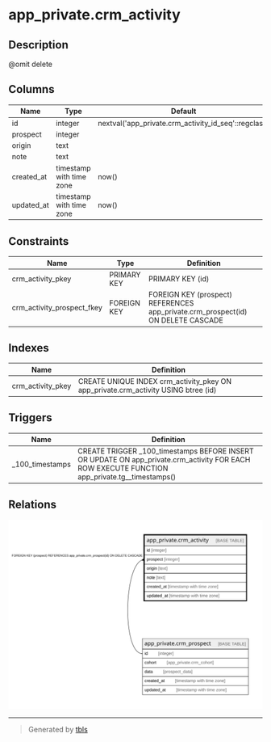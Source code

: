 # app_private.crm_activity

## Description

@omit delete

## Columns

| Name | Type | Default | Nullable | Children | Parents | Comment |
| ---- | ---- | ------- | -------- | -------- | ------- | ------- |
| id | integer | nextval('app_private.crm_activity_id_seq'::regclass) | false |  |  |  |
| prospect | integer |  | true |  | [app_private.crm_prospect](app_private.crm_prospect.md) |  |
| origin | text |  | false |  |  |  |
| note | text |  | true |  |  |  |
| created_at | timestamp with time zone | now() | false |  |  |  |
| updated_at | timestamp with time zone | now() | false |  |  |  |

## Constraints

| Name | Type | Definition |
| ---- | ---- | ---------- |
| crm_activity_pkey | PRIMARY KEY | PRIMARY KEY (id) |
| crm_activity_prospect_fkey | FOREIGN KEY | FOREIGN KEY (prospect) REFERENCES app_private.crm_prospect(id) ON DELETE CASCADE |

## Indexes

| Name | Definition |
| ---- | ---------- |
| crm_activity_pkey | CREATE UNIQUE INDEX crm_activity_pkey ON app_private.crm_activity USING btree (id) |

## Triggers

| Name | Definition |
| ---- | ---------- |
| _100_timestamps | CREATE TRIGGER _100_timestamps BEFORE INSERT OR UPDATE ON app_private.crm_activity FOR EACH ROW EXECUTE FUNCTION app_private.tg__timestamps() |

## Relations

![er](app_private.crm_activity.svg)

---

> Generated by [tbls](https://github.com/k1LoW/tbls)
